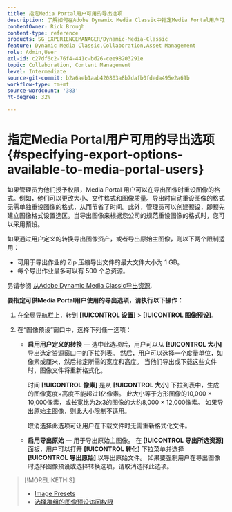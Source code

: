 ```yaml
---
title: 指定Media Portal用户可用的导出选项
description: 了解如何在Adobe Dynamic Media Classic中指定Media Portal用户可用的导出选项。
contentOwner: Rick Brough
content-type: reference
products: SG_EXPERIENCEMANAGER/Dynamic-Media-Classic
feature: Dynamic Media Classic,Collaboration,Asset Management
role: Admin,User
exl-id: c27df6c2-76f4-441c-bd26-cee98203291e
topic: Collaboration, Content Management
level: Intermediate
source-git-commit: b2a6aeb1aab420803a8b7dafb0fdeda495e2a69b
workflow-type: tm+mt
source-wordcount: '383'
ht-degree: 32%

---
```


# 指定Media Portal用户可用的导出选项 {#specifying-export-options-available-to-media-portal-users}

如果管理员为他们授予权限，Media Portal 用户可以在导出图像时重设图像的格式。例如，他们可以更改大小、文件格式和图像质量。导出时自动重设图像的格式无需单独重设图像的格式，从而节省了时间。此外，管理员可以创建预设，即预先建立图像格式设置选区。当导出图像来根据您公司的规范重设图像的格式时，您可以采用预设。

如果通过用户定义的转换导出图像资产，或者导出原始主图像，则以下两个限制适用：

* 可用于导出作业的 Zip 压缩导出文件的最大文件大小为 1 GB。
* 每个导出作业最多可以有 500 个总资源。

另请参阅 [从Adobe Dynamic Media Classic导出资源](exporting-assets-from-dmc.md#exporting-assets-from_dmc).

**要指定可供Media Portal用户使用的导出选项，请执行以下操作：**

1. 在全局导航栏上，转到 **[!UICONTROL 设置]** > **[!UICONTROL 图像预设]**.
1. 在“图像预设”窗口中，选择下列任一选项：

   * **启用用户定义的转换**  — 选中此选项后，用户可以从 **[!UICONTROL 大小]** 导出选定资源窗口中的下拉列表。 然后，用户可以选择一个度量单位，如像素或厘米，然后指定所需的宽度和高度。 当他们导出或下载这些文件时，图像文件将重新格式化。

     时间 **[!UICONTROL 像素]** 是从 **[!UICONTROL 大小]** 下拉列表中，生成的图像宽度×高度不能超过1亿像素。 此大小等于方形图像的10,000 × 10,000像素，或长宽比为2x3的图像的大约8,000 × 12,000像素。 如果导出原始主图像，则此大小限制不适用。

     取消选择此选项可让用户在下载文件时无需重新格式化文件。

   * **启用导出原始**  — 用于导出原始主图像。 在 **[!UICONTROL 导出所选资源]** 面板，用户可以打开 **[!UICONTROL 转化]** 下拉菜单并选择 **[!UICONTROL 导出原始]** 以导出原始文件。 如果要强制用户在导出图像时选择图像预设或选择转换选项，请取消选择此选项。

>[!MORELIKETHIS]
>
>* [Image Presets](application-setup.md#image_presets)
>* [选择群组的图像预设访问权限](creating-media-portal-groups.md#choosing_image_preset_access_permissions_for_a_group)
